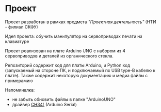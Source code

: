 # Проект

Проект разработан в рамках предмета _"Проектная деятельность"_
(НТИ - филиал СКФУ)

Идея проекта: обучить манипулятор на сервоприводах
печати на клавиатуре

Проект реализован на плате Arduino UNO с набором из 
4 сервоприводов и деталей из органического стекла. 

Репозиторий содержит код для платы Arduino, и
Python код (запускаемый на стороне ПК, и подключаемый по
USB type-B кабелю к плате). Также содержит некоторую 
документацию и медиа файлы с примерамию


Напоминалка:
* не забыть обновить файлы в папке "ArduinoUNO"
* драйвер [CH341](https://wch-ic.com/downloads/CH341SER_EXE.html) (Arduino Serial)
